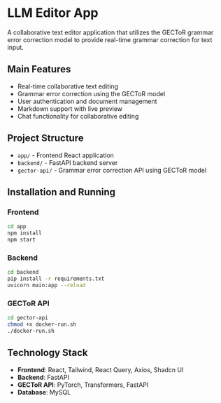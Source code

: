 # LLM Editor App

A collaborative text editor application that utilizes the GECToR grammar error correction model to provide real-time grammar correction for text input.

## Main Features

- Real-time collaborative text editing
- Grammar error correction using the GECToR model
- User authentication and document management
- Markdown support with live preview
- Chat functionality for collaborative editing

## Project Structure

- `app/` - Frontend React application
- `backend/` - FastAPI backend server
- `gector-api/` - Grammar error correction API using GECToR model

## Installation and Running

### Frontend

```bash
cd app
npm install
npm start
```

### Backend

```bash
cd backend
pip install -r requirements.txt
uvicorn main:app --reload
```

### GECToR API

```bash
cd gector-api
chmod +x docker-run.sh
./docker-run.sh
```
## Technology Stack

- **Frontend**: React, Tailwind, React Query, Axios, Shadcn UI
- **Backend**: FastAPI
- **GECToR API**: PyTorch, Transformers, FastAPI
- **Database**: MySQL 